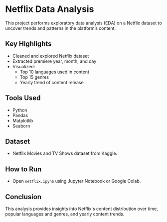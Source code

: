# Netflix Data Analysis

This project performs exploratory data analysis (EDA) on a Netflix dataset to uncover trends and patterns in the platform’s content.

## Key Highlights

- Cleaned and explored Netflix dataset
- Extracted premiere year, month, and day
- Visualized:
  - Top 10 languages used in content
  - Top 15 genres
  - Yearly trend of content release

## Tools Used

- Python
- Pandas
- Matplotlib
- Seaborn

## Dataset

- Netflix Movies and TV Shows dataset from Kaggle.

## How to Run

- Open `netflix.ipynb` using Jupyter Notebook or Google Colab.

## Conclusion

This analysis provides insights into Netflix's content distribution over time, popular languages and genres, and yearly content trends.
